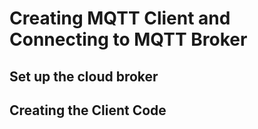 # Creating MQTT Client and Connecting to MQTT Broker
## Set up the cloud broker

## Creating the Client Code
